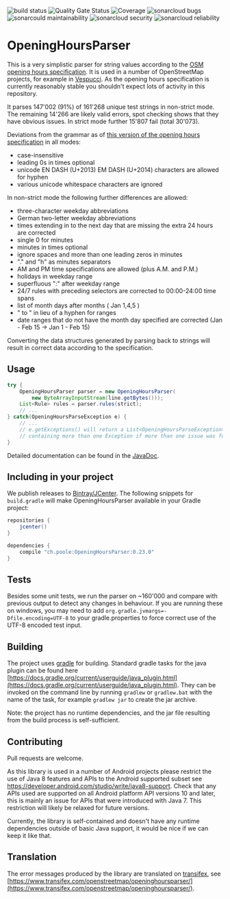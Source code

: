 ![build status](https://github.com/simonpoole/OpeningHoursParser/actions) ![Quality Gate Status](https://sonarcloud.io/dashboard?id=OpeningHoursParser) ![Coverage](https://sonarcloud.io/dashboard?id=OpeningHoursParser) ![sonarcloud bugs](https://sonarcloud.io/component_measures?id=OpeningHoursParser&metric=bugs) ![sonarcould maintainability](https://sonarcloud.io/component_measures?id=OpeningHoursParser&metric=Maintainability) ![sonarcloud security](https://sonarcloud.io/component_measures?id=OpeningHoursParser&metric=Security) ![sonarcloud reliability](https://sonarcloud.io/component_measures?id=OpeningHoursParser&metric=Reliability)

# OpeningHoursParser

This is a very simplistic parser for string values according to the [OSM opening hours specification][opening-hours-specification]. It is used in a number of OpenStreetMap projects, for example
in [Vespucci](https://github.com/MarcusWolschon/osmeditor4android). As the opening hours specification is currently reasonably stable you shouldn't expect lots of activity in this repository.

It parses 147'002 (91%) of 161'268 unique test strings in non-strict mode. The remaining 14'266 are likely valid errors, spot checking shows that they have obvious issues. In strict mode further 15'807 fail (total 30'073).

Deviations from the grammar as of [this version of the opening hours specification][opening-hours-grammar-specification] in all modes:

 * case-insensitive
 * leading 0s in times optional
 * unicode EN DASH (U+2013) EM DASH (U+2014) characters are allowed for hyphen
 * various unicode whitespace characters are ignored

In non-strict mode the following further differences are allowed:

 * three-character weekday abbreviations
 * German two-letter weekday abbreviations
 * times extending in to the next day that are missing the extra 24 hours are corrected
 * single 0 for minutes
 * minutes in times optional
 * ignore spaces and more than one leading zeros in minutes
 * "." and "h" as minutes separators
 * AM and PM time specifications are allowed (plus A.M. and P.M.) 
 * holidays in weekday range
 * superfluous ":" after weekday range
 * 24/7 rules with preceding selectors are corrected to 00:00-24:00 time spans
 * list of month days after months ( Jan 1,4,5 )
 * " to " in lieu of a hyphen for ranges
 * date ranges that do not have the month day specified are corrected (Jan - Feb 15 -> Jan 1 - Feb 15)

Converting the data structures generated by parsing back to strings will result in correct data according to the specification.

## Usage

``` java
try {
	OpeningHoursParser parser = new OpeningHoursParser(
		new ByteArrayInputStream(line.getBytes()));
	List<Rule> rules = parser.rules(strict);
	// ...
} catch(OpeningHoursParseException e) {
	// ...
	// e.getExceptions() will return a List<OpeningHoursParseException> 
	// containing more than one Exception if more than one issue was found 
}
```

Detailed documentation can be found in the [JavaDoc](http://www.javadoc.io/doc/ch.poole/OpeningHoursParser/0.23.0).


## Including in your project

We publish releases to [Bintray/JCenter](https://bintray.com/simonpoole/osm/OpeningHoursParser).
The following snippets for `build.gradle` will make OpeningHoursParser available in your Gradle project:

``` groovy
repositories {
    jcenter()
}
```

``` groovy
dependencies {
    compile "ch.poole:OpeningHoursParser:0.23.0"
}
```


[opening-hours-specification]: http://wiki.openstreetmap.org/wiki/Key:opening_hours/specification
[opening-hours-grammar-specification]: http://wiki.openstreetmap.org/w/index.php?title=Key:opening_hours/specification&oldid=1075290

## Tests

Besides some unit tests, we run the parser on ~160'000 and compare with previous output to detect any changes in behaviour. If you are running these on windows, you may need to add
``org.gradle.jvmargs=-Dfile.encoding=UTF-8``
to your gradle.properties to force correct use of the UTF-8 encoded test input. 

## Building

The project uses [gradle](https://gradle.org/) for building. Standard gradle tasks for the java plugin can be found here [https://docs.gradle.org/current/userguide/java_plugin.html](https://docs.gradle.org/current/userguide/java_plugin.html). They can be invoked on the command line by running ``gradlew`` or ``gradlew.bat`` with the name of the task, for example
``gradlew jar`` to create the jar archive. 

Note: the project has no runtime dependencies, and the jar file resulting from the build process is self-sufficient.

## Contributing

Pull requests are welcome. 

As this library is used in a number of Android projects please restrict the use of Java 8 features and APIs to the Android supported subset see https://developer.android.com/studio/write/java8-support. Check that any APIs used are supported on all Android platform API versions 10 and later, this is mainly an issue for APIs that were introduced with Java 7. This restriction will likely be relaxed for future versions. 

Currently, the library is self-contained and doesn't have any runtime dependencies outside of basic Java support, it would be nice if we can keep it like that.

## Translation

The error messages produced by the library are translated on [transifex](https://transifex.com/), see [https://www.transifex.com/openstreetmap/openinghoursparser/](https://www.transifex.com/openstreetmap/openinghoursparser/).
